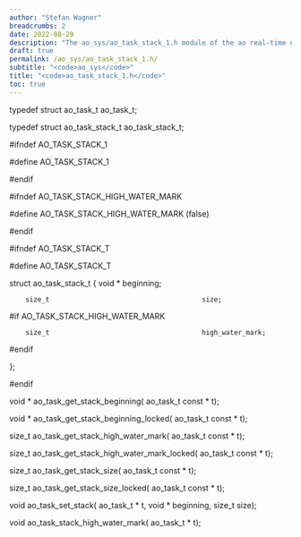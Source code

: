 ```yaml
---
author: "Stefan Wagner"
breadcrumbs: 2
date: 2022-08-29
description: "The ao_sys/ao_task_stack_1.h module of the ao real-time operating system."
draft: true
permalink: /ao_sys/ao_task_stack_1.h/ 
subtitle: "<code>ao_sys</code>"
title: "<code>ao_task_stack_1.h</code>"
toc: true
---
```


typedef struct  ao_task_t                           ao_task_t;

typedef struct  ao_task_stack_t                     ao_task_stack_t;

#ifndef AO_TASK_STACK_1

#define AO_TASK_STACK_1

#endif

#ifndef AO_TASK_STACK_HIGH_WATER_MARK

#define AO_TASK_STACK_HIGH_WATER_MARK               (false)

#endif

#ifndef AO_TASK_STACK_T

#define AO_TASK_STACK_T

struct  ao_task_stack_t
{
        void *                                      beginning;

        size_t                                      size;

#if     AO_TASK_STACK_HIGH_WATER_MARK

        size_t                                      high_water_mark;

#endif

};

#endif

void *  ao_task_get_stack_beginning(                ao_task_t const * t);

void *  ao_task_get_stack_beginning_locked(         ao_task_t const * t);

size_t  ao_task_get_stack_high_water_mark(          ao_task_t const * t);

size_t  ao_task_get_stack_high_water_mark_locked(   ao_task_t const * t);

size_t  ao_task_get_stack_size(                     ao_task_t const * t);

size_t  ao_task_get_stack_size_locked(              ao_task_t const * t);

void    ao_task_set_stack(                          ao_task_t       * t, void * beginning, size_t size);

void    ao_task_stack_high_water_mark(              ao_task_t       * t);

